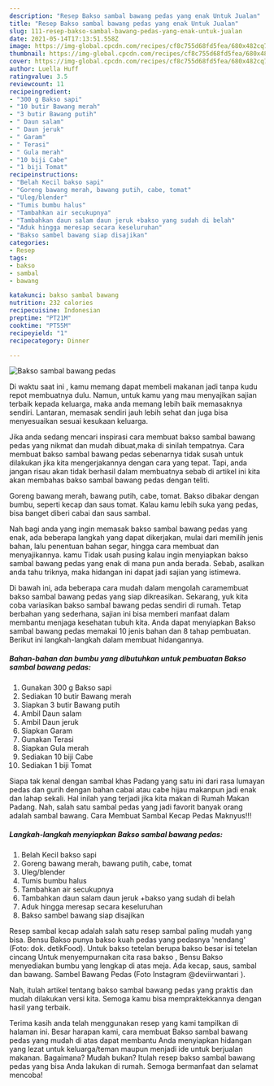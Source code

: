 ```yaml
---
description: "Resep Bakso sambal bawang pedas yang enak Untuk Jualan"
title: "Resep Bakso sambal bawang pedas yang enak Untuk Jualan"
slug: 111-resep-bakso-sambal-bawang-pedas-yang-enak-untuk-jualan
date: 2021-05-14T17:13:51.558Z
image: https://img-global.cpcdn.com/recipes/cf8c755d68fd5fea/680x482cq70/bakso-sambal-bawang-pedas-foto-resep-utama.jpg
thumbnail: https://img-global.cpcdn.com/recipes/cf8c755d68fd5fea/680x482cq70/bakso-sambal-bawang-pedas-foto-resep-utama.jpg
cover: https://img-global.cpcdn.com/recipes/cf8c755d68fd5fea/680x482cq70/bakso-sambal-bawang-pedas-foto-resep-utama.jpg
author: Luella Huff
ratingvalue: 3.5
reviewcount: 11
recipeingredient:
- "300 g Bakso sapi"
- "10 butir Bawang merah"
- "3 butir Bawang putih"
- " Daun salam"
- " Daun jeruk"
- " Garam"
- " Terasi"
- " Gula merah"
- "10 biji Cabe"
- "1 biji Tomat"
recipeinstructions:
- "Belah Kecil bakso sapi"
- "Goreng bawang merah, bawang putih, cabe, tomat"
- "Uleg/blender"
- "Tumis bumbu halus"
- "Tambahkan air secukupnya"
- "Tambahkan daun salam daun jeruk +bakso yang sudah di belah"
- "Aduk hingga meresap secara keseluruhan"
- "Bakso sambel bawang siap disajikan"
categories:
- Resep
tags:
- bakso
- sambal
- bawang

katakunci: bakso sambal bawang 
nutrition: 232 calories
recipecuisine: Indonesian
preptime: "PT21M"
cooktime: "PT55M"
recipeyield: "1"
recipecategory: Dinner

---
```



![Bakso sambal bawang pedas](https://img-global.cpcdn.com/recipes/cf8c755d68fd5fea/680x482cq70/bakso-sambal-bawang-pedas-foto-resep-utama.jpg)

Di waktu  saat ini , kamu memang dapat membeli makanan jadi tanpa kudu repot membuatnya dulu. Namun, untuk kamu yang mau menyajikan sajian terbaik kepada keluarga, maka anda memang lebih baik memasaknya sendiri. Lantaran, memasak sendiri jauh lebih sehat dan juga bisa menyesuaikan sesuai kesukaan keluarga.

Jika anda sedang mencari inspirasi cara membuat bakso sambal bawang pedas yang nikmat dan mudah dibuat,maka di sinilah tempatnya. Cara membuat bakso sambal bawang pedas  sebenarnya tidak susah untuk dilakukan jika kita mengerjakannya dengan cara yang tepat. Tapi, anda jangan risau akan tidak berhasil dalam membuatnya 
sebab di artikel ini kita akan membahas bakso sambal bawang pedas dengan teliti.  

Goreng bawang merah, bawang putih, cabe, tomat. Bakso dibakar dengan bumbu, seperti kecap dan saus tomat. Kalau kamu lebih suka yang pedas, bisa banget diberi cabai dan saus sambal.

Nah bagi anda yang ingin memasak bakso sambal bawang pedas yang enak, ada beberapa langkah yang dapat dikerjakan, mulai dari memilih jenis bahan, lalu penentuan bahan segar, hingga cara membuat dan menyajikannya. kamu Tidak usah pusing kalau ingin menyiapkan bakso sambal bawang pedas yang enak di mana pun anda berada. Sebab, asalkan anda  tahu triknya, maka hidangan ini dapat jadi sajian yang istimewa.

Di bawah ini, ada beberapa cara mudah dalam mengolah caramembuat bakso sambal bawang pedas yang siap dikreasikan. Sekarang, yuk kita coba variasikan bakso sambal bawang pedas sendiri di rumah. Tetap berbahan yang sederhana, sajian ini bisa memberi manfaat dalam membantu menjaga kesehatan tubuh kita. Anda dapat menyiapkan Bakso sambal bawang pedas memakai 10 jenis bahan dan 8 tahap pembuatan. Berikut ini langkah-langkah dalam membuat hidangannya.

<!--inarticleads1-->

##### Bahan-bahan dan bumbu yang dibutuhkan untuk pembuatan Bakso sambal bawang pedas:

1. Gunakan 300 g Bakso sapi
1. Sediakan 10 butir Bawang merah
1. Siapkan 3 butir Bawang putih
1. Ambil  Daun salam
1. Ambil  Daun jeruk
1. Siapkan  Garam
1. Gunakan  Terasi
1. Siapkan  Gula merah
1. Sediakan 10 biji Cabe
1. Sediakan 1 biji Tomat


Siapa tak kenal dengan sambal khas Padang yang satu ini dari rasa lumayan pedas dan gurih dengan bahan cabai atau cabe hijau makanpun jadi enak dan lahap sekali. Hal inilah yang terjadi jika kita makan di Rumah Makan Padang. Nah, salah satu sambal pedas yang jadi favorit banyak orang adalah sambal bawang. Cara Membuat Sambal Kecap Pedas Maknyus!!! 

<!--inarticleads2-->

##### Langkah-langkah menyiapkan Bakso sambal bawang pedas:

1. Belah Kecil bakso sapi
1. Goreng bawang merah, bawang putih, cabe, tomat
1. Uleg/blender
1. Tumis bumbu halus
1. Tambahkan air secukupnya
1. Tambahkan daun salam daun jeruk +bakso yang sudah di belah
1. Aduk hingga meresap secara keseluruhan
1. Bakso sambel bawang siap disajikan


Resep sambal kecap adalah salah satu resep sambal paling mudah yang bisa. Bensu Bakso punya bakso kuah pedas yang pedasnya &#39;nendang&#39; (Foto: dok. detikFood). Untuk bakso tetelan berupa bakso besar isi tetelan cincang Untuk menyempurnakan cita rasa bakso , Bensu Bakso menyediakan bumbu yang lengkap di atas meja. Ada kecap, saus, sambal dan bawang. Sambel Bawang Pedas (Foto Instagram @deviirwantari ). 

Nah, itulah artikel tentang  bakso sambal bawang pedas  yang praktis dan mudah dilakukan versi kita. Semoga kamu bisa mempraktekkannya dengan hasil yang terbaik. 

Terima kasih anda telah menggunakan resep yang kami tampilkan di halaman ini. Besar harapan kami, cara membuat  Bakso sambal bawang pedas yang mudah di atas dapat membantu Anda menyiapkan hidangan yang lezat untuk keluarga/teman maupun menjadi ide untuk berjualan makanan. Bagaimana? Mudah bukan? Itulah resep bakso sambal bawang pedas yang bisa Anda lakukan di rumah. Semoga bermanfaat dan selamat mencoba!


